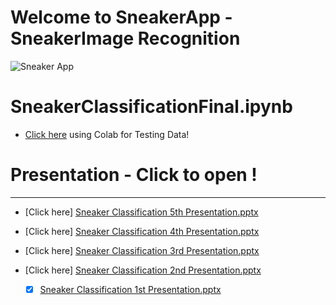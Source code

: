 #  Welcome to SneakerApp - SneakerImage Recognition
![Sneaker App](https://user-images.githubusercontent.com/36207058/78203433-f38ee000-7464-11ea-952d-705c167bc311.png)

# SneakerClassificationFinal.ipynb 
* [Click here](https://colab.research.google.com/drive/1Ks9ul-FR0rLxv8ux7eUQ5iz-UOmh71mg) using Colab for Testing Data!


# Presentation - Click to open !
-------------------------------
* [Click here] [Sneaker Classification 5th Presentation.pptx](https://github.com/CcnyUndergraduateCsDegree/SneakerApp/files/4517264/Sneaker.Classification.5th.Presentation.pptx)


* [Click here] [Sneaker Classification 4th Presentation.pptx](https://github.com/CcnyUndergraduateCsDegree/SneakerApp/files/4517262/Sneaker.Classification.4th.Presentation.pptx)

* [Click here] [Sneaker Classification 3rd Presentation.pptx](https://github.com/CcnyUndergraduateCsDegree/SneakerApp/files/4517261/Sneaker.Classification.3rd.Presentation.pptx)


* [Click here] [Sneaker Classification 2nd Presentation.pptx](https://github.com/CcnyUndergraduateCsDegree/SneakerApp/files/4517260/Sneaker.Classification.2nd.Presentation.pptx)


  - [X] [Sneaker Classification 1st Presentation.pptx](https://github.com/CcnyUndergraduateCsDegree/SneakerApp/files/4517191/Sneaker.Classification.1st.Presentation.pptx)
